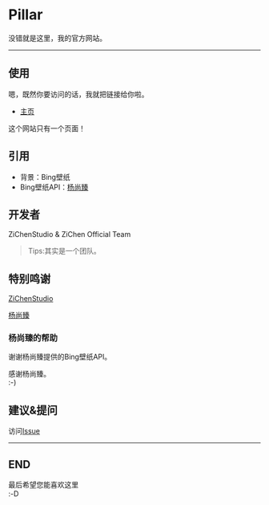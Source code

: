 # Pillar
没错就是这里，我的官方网站。

---

## 使用
嗯，既然你要访问的话，我就把链接给你啦。

 - [主页](#)

这个网站只有一个页面！
## 引用
 - 背景：Bing壁纸
 - Bing壁纸API：[杨尚臻](https://www.yangshangzhen.com/)
## 开发者
ZiChenStudio & ZiChen Official Team

> Tips:其实是一个团队。
## 特别鸣谢
[ZiChenStudio](https://github.com/ZiChenStudio "ZiChenStudio")

[杨尚臻](https://github.com/shangzhenyang "Shangzhen Yang")
### 杨尚臻的帮助
谢谢杨尚臻提供的Bing壁纸API。

感谢杨尚臻。<br>
:-)
## 建议&提问
访问[Issue](https://github.com/ZiChenStudio/pillar/issues/)

---

## END
最后希望您能喜欢这里<br>
:-D
